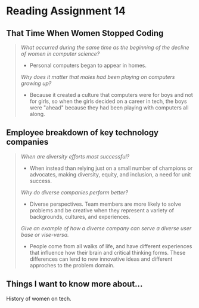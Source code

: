 # Reading Assignment 14

## That Time When Women Stopped Coding

>*What occurred during the same time as the beginning of the decline of women in computer science?*
> - Personal computers began to appear in homes.
>
>*Why does it matter that males had been playing on computers growing up?*
> - Because it created a culture that computers were for boys and not for girls, so when the girls decided on a career in tech, the boys were "ahead" because they had been playing with computers all along.
>

## Employee breakdown of key technology companies

>*When are diversity efforts most successful?*
> - When instead than relying just on a small number of champions or advocates, making diversity, equity, and inclusion, a need for unit success.
>
>*Why do diverse companies perform better?*
> - Diverse perspectives. Team members are more likely to solve problems and be creative when they represent a variety of backgrounds, cultures, and experiences.
>
>*Give an example of how a diverse company can serve a diverse user base or vise-versa.*
> - People come from all walks of life, and have different experiences that influence how their brain and critical thinking forms. These differences can lend to new innovative ideas and different approches to the problem domain.
>

## Things I want to know more about...

History of women on tech.